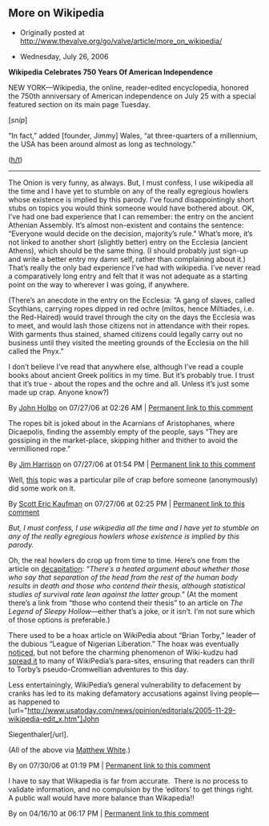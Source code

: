 ## More on Wikipedia

 * Originally posted at http://www.thevalve.org/go/valve/article/more_on_wikipedia/

* Wednesday, July 26, 2006 

**Wikipedia Celebrates 750 Years Of American Independence**

NEW YORK—Wikipedia, the online, reader-edited encyclopedia, honored the 750th anniversary of American independence on July 25 with a special featured section on its main page Tuesday.

[_snip_]

“In fact,” added [founder, Jimmy] Wales, “at three-quarters of a millennium, the USA has been around almost as long as technology."

([h/t](http://www.theonion.com/content/node/50902))

---

The Onion is very funny, as always. But, I must confess, I use wikipedia all the time and I have yet to stumble on any of the really egregious howlers whose existence is implied by this parody. I’ve found disappointingly short stubs on topics you would think someone would have bothered about. OK, I’ve had one bad experience that I can remember: the entry on the ancient Athenian Assembly. It’s almost non-existent and contains the sentence: “Everyone would decide on the decision, majority’s rule.” What’s more, it’s not linked to another short (slightly better) entry on the Ecclesia (ancient Athens), which should be the same thing. (I should probably just sign-up and write a better entry my damn self, rather than complaining about it.) That’s really the only bad experience I’ve had with wikipedia. I’ve never read a comparatively long entry and felt that it was not adequate as a starting point on the way to wherever I was going, if anywhere.

(There’s an anecdote in the entry on the Ecclesia: “A gang of slaves, called Scythians, carrying ropes dipped in red ochre (miltos, hence Miltiades, i.e. the Red-Haired) would travel through the city on the days the Ecclesia was to meet, and would lash those citizens not in attendance with their ropes. With garments thus stained, shamed citizens could legally carry out no business until they visited the meeting grounds of the Ecclesia on the hill called the Pnyx.”

I don’t believe I’ve read that anywhere else, although I’ve read a couple books about ancient Greek politics in my time. But it’s probably true. I trust that it’s true - about the ropes and the ochre and all. Unless it’s just some made up crap. Anyone know?)

By [John Holbo](http://examinedlife.typepad.com/johnbelle/) on 07/27/06 at 02:26 AM | [Permanent link to this comment](http://www.thevalve.org/go/valve/article/more_on_wikipedia/#10738)
[]()

The ropes bit is joked about in the Acarnians of Aristophanes, where Dicaepolis, finding the assembly empty of the people, says “They are gossiping in the market-place, skipping hither and thither to avoid the vermillioned rope.”

By [Jim Harrison](http://vacua.blogspot.com) on 07/27/06 at 01:54 PM | [Permanent link to this comment](http://www.thevalve.org/go/valve/article/more_on_wikipedia/#10740)
[]()

Well, [this](http://en.wikipedia.org/wiki/Social_Darwinism) topic was a particular pile of crap before someone (anonymously) did some work on it.

By [Scott Eric Kaufman](http://acephalous.typepad.com) on 07/27/06 at 02:25 PM | [Permanent link to this comment](http://www.thevalve.org/go/valve/article/more_on_wikipedia/#10742)
[]()

_But, I must confess, I use wikipedia all the time and I have yet to stumble on any of the really egregious howlers whose existence is implied by this parody._

Oh, the real howlers do crop up from time to time. Here’s one from the article on [decapitation](http://en.wikipedia.org/w/index.php?title=Decapitation&oldid=45350748): _“There´s a heated argument about whether those who say that separation of the head from the rest of the human body results in death and those who contend their thesis, although statistical studies of survival rate lean against the latter group."_ (At the moment there’s a link from “those who contend their thesis” to an article on _The Legend of Sleepy Hollow_—either that’s a joke, or it isn’t. I’m not sure which of those options is preferable.)

There used to be a hoax article on WikiPedia about “Brian Torby,” leader of the dubious “League of Nigerian Liberation.” The hoax was eventually [noticed](http://en.wikipedia.org/wiki/Wikipedia:Votes_for_deletion/Brian_Torby), but not before the charming phenomenon of Wiki-kudzu had [spread it](http://www.reference.com/browse/wiki/Brian_Torby) to many of WikiPedia’s para-sites, ensuring that readers can thrill to Torby’s pseudo-Cromwellian adventures to this day. 

Less entertainingly, WikiPedia’s general vulnerability to defacement by cranks has led to its making defamatory accusations against living people—as happened to [url="http://www.usatoday.com/news/opinion/editorials/2005-11-29-wikipedia-edit_x.htm"]John 

Siegenthaler[/url]. 

(All of the above via [Matthew White](http://users.erols.com/mwhite28/wikiwoo.htm).)

By  on 07/30/06 at 01:19 PM | [Permanent link to this comment](http://www.thevalve.org/go/valve/article/more_on_wikipedia/#10789)
[]()

I have to say that Wikapedia is far from accurate.  There is  no process to validate information, and no compulsion by the ‘editors’ to get things right.  A public wall would have more balance than Wikapedia!!

By  on 04/16/10 at 06:17 PM | [Permanent link to this comment](http://www.thevalve.org/go/valve/article/more_on_wikipedia/#28141)

